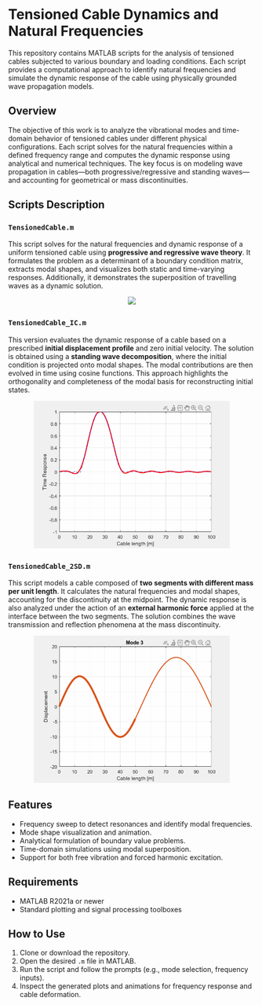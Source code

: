 # Tensioned Cable Dynamics and Natural Frequencies

This repository contains MATLAB scripts for the analysis of tensioned cables subjected to various boundary and loading conditions. Each script provides a computational approach to identify natural frequencies and simulate the dynamic response of the cable using physically grounded wave propagation models.

## Overview

The objective of this work is to analyze the vibrational modes and time-domain behavior of tensioned cables under different physical configurations. Each script solves for the natural frequencies within a defined frequency range and computes the dynamic response using analytical and numerical techniques. The key focus is on modeling wave propagation in cables—both progressive/regressive and standing waves—and accounting for geometrical or mass discontinuities.

## Scripts Description

### `TensionedCable.m`

This script solves for the natural frequencies and dynamic response of a uniform tensioned cable using **progressive and regressive wave theory**. It formulates the problem as a determinant of a boundary condition matrix, extracts modal shapes, and visualizes both static and time-varying responses. Additionally, it demonstrates the superposition of travelling waves as a dynamic solution.

<p align="center">
  <img src="GIF/cable_traveling_waves.gif" width="400"/>
</p>

### `TensionedCable_IC.m`

This version evaluates the dynamic response of a cable based on a prescribed **initial displacement profile** and zero initial velocity. The solution is obtained using a **standing wave decomposition**, where the initial condition is projected onto modal shapes. The modal contributions are then evolved in time using cosine functions. This approach highlights the orthogonality and completeness of the modal basis for reconstructing initial states.

<p align="center">
  <img src="GIF/cable_response.gif" width="400"/>
</p>


### `TensionedCable_2SD.m`

This script models a cable composed of **two segments with different mass per unit length**. It calculates the natural frequencies and modal shapes, accounting for the discontinuity at the midpoint. The dynamic response is also analyzed under the action of an **external harmonic force** applied at the interface between the two segments. The solution combines the wave transmission and reflection phenomena at the mass discontinuity.

<p align="center">
  <img src="GIF/cable_2SD_mode.gif" width="400"/>
</p>

## Features

- Frequency sweep to detect resonances and identify modal frequencies.
- Mode shape visualization and animation.
- Analytical formulation of boundary value problems.
- Time-domain simulations using modal superposition.
- Support for both free vibration and forced harmonic excitation.

## Requirements

- MATLAB R2021a or newer
- Standard plotting and signal processing toolboxes

## How to Use

1. Clone or download the repository.
2. Open the desired `.m` file in MATLAB.
3. Run the script and follow the prompts (e.g., mode selection, frequency inputs).
4. Inspect the generated plots and animations for frequency response and cable deformation.
